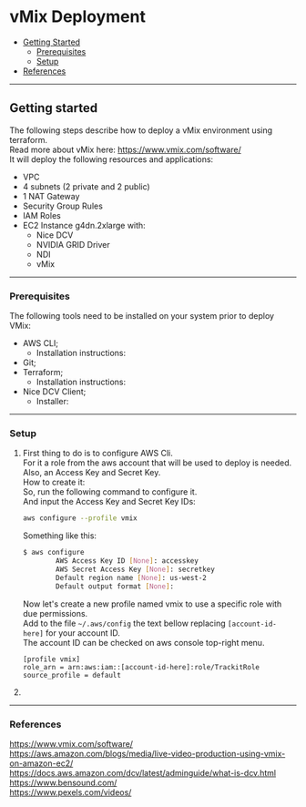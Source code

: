 # vMix Deployment

- [Getting Started](#getting-started)
    - [Prerequisites](#prerequisites)
    - [Setup](#setup)
- [References](#references)
---
## Getting started

The following steps describe how to deploy a vMix environment using terraform.  
Read more about vMix here: https://www.vmix.com/software/  
It will deploy the following resources and applications:  

- VPC
- 4 subnets (2 private and 2 public)
- 1 NAT Gateway
- Security Group Rules
- IAM Roles
- EC2 Instance g4dn.2xlarge with:
    - Nice DCV
    - NVIDIA GRID Driver
    - NDI
    - vMix

---
### Prerequisites

The following tools need to be installed on your system prior to deploy VMix:
- AWS CLI;
    - Installation instructions: 
- Git;
- Terraform;
    - Installation instructions: 
- Nice DCV Client;
    - Installer: 

---
### Setup
1. First thing to do is to configure AWS Cli.  
For it a role from the aws account that will be used to deploy is needed. Also, an Access Key and Secret Key.  
How to create it:  
So, run the following command to configure it.  
And input the Access Key and Secret Key IDs:  
    ```bash
    aws configure --profile vmix
    ```
    Something like this:  
    ```bash
    $ aws configure
            AWS Access Key ID [None]: accesskey
            AWS Secret Access Key [None]: secretkey
            Default region name [None]: us-west-2
            Default output format [None]:
    ```
    Now let's create a new profile named vmix to use a specific role with due permissions.  
    Add to the file ``~/.aws/config`` the text bellow replacing ``[account-id-here]`` for your account ID.  
    The account ID can be checked on aws console top-right menu.  
    ```
    [profile vmix]
    role_arn = arn:aws:iam::[account-id-here]:role/TrackitRole
    source_profile = default
    ```  
2. 


---
### References ###
https://www.vmix.com/software/  
https://aws.amazon.com/blogs/media/live-video-production-using-vmix-on-amazon-ec2/  
https://docs.aws.amazon.com/dcv/latest/adminguide/what-is-dcv.html  
https://www.bensound.com/  
https://www.pexels.com/videos/ 




